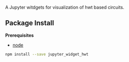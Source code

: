 A Jupyter witdgets for visualization of hwt based circuits.

Package Install
---------------

**Prerequisites**
- [node](http://nodejs.org/)

```bash
npm install --save jupyter_widget_hwt
```
